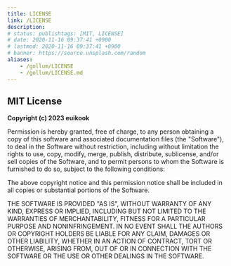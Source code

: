 ```yaml
---
title: LICENSE
link: /LICENSE
description: 
# status: publishtags: [MIT, LICENSE]
# date: 2020-11-16 09:37:41 +0900
# lastmod: 2020-11-16 09:37:41 +0900
# banner: https://source.unsplash.com/random
aliases:
    - /gollum/LICENSE
    - /gollum/LICENSE.md
---
```



## MIT License

**Copyright (c) 2023 euikook**

Permission is hereby granted, free of charge, to any person obtaining a copy
of this software and associated documentation files (the "Software"), to deal
in the Software without restriction, including without limitation the rights
to use, copy, modify, merge, publish, distribute, sublicense, and/or sell
copies of the Software, and to permit persons to whom the Software is
furnished to do so, subject to the following conditions:

The above copyright notice and this permission notice shall be included in all
copies or substantial portions of the Software.

THE SOFTWARE IS PROVIDED "AS IS", WITHOUT WARRANTY OF ANY KIND, EXPRESS OR
IMPLIED, INCLUDING BUT NOT LIMITED TO THE WARRANTIES OF MERCHANTABILITY,
FITNESS FOR A PARTICULAR PURPOSE AND NONINFRINGEMENT. IN NO EVENT SHALL THE
AUTHORS OR COPYRIGHT HOLDERS BE LIABLE FOR ANY CLAIM, DAMAGES OR OTHER
LIABILITY, WHETHER IN AN ACTION OF CONTRACT, TORT OR OTHERWISE, ARISING FROM,
OUT OF OR IN CONNECTION WITH THE SOFTWARE OR THE USE OR OTHER DEALINGS IN THE
SOFTWARE.
